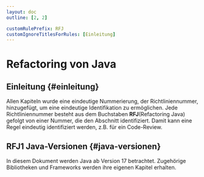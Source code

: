 ```yaml
---
layout: doc
outline: [2, 2]

customRulePrefix: RFJ
customIgnoreTitlesForRules: [Einleitung]
---
```


# Refactoring von Java

## Einleitung {#einleitung}

Allen Kapiteln wurde eine eindeutige Nummerierung, der Richtliniennummer, hinzugefügt, um eine eindeutige Identifikation zu ermöglichen.
Jede Richtliniennummer besteht aus dem Buchstaben **RFJ**(Refactoring Java) gefolgt von einer Nummer, die den Abschnitt identifiziert.
Damit kann eine Regel eindeutig identifiziert werden, z.B. für ein Code-Review.

## RFJ1 Java-Versionen {#java-versionen}

In diesem Dokument werden Java ab Version 17 betrachtet.
Zugehörige Bibliotheken und Frameworks werden ihre eigenen Kapitel erhalten.
